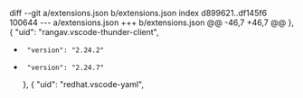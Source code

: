 diff --git a/extensions.json b/extensions.json
index d899621..df145f6 100644
--- a/extensions.json
+++ b/extensions.json
@@ -46,7 +46,7 @@
     },
     {
       "uid": "rangav.vscode-thunder-client",
-      "version": "2.24.2"
+      "version": "2.24.7"
     },
     {
       "uid": "redhat.vscode-yaml",
